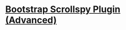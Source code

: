 # [Bootstrap Scrollspy Plugin (Advanced)](https://www.w3schools.com/bootstrap/bootstrap_scrollspy.asp)